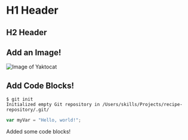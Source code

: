 # H1 Header

## H2 Header

## Add an Image!

![Image of Yaktocat](https://octodex.github.com/images/yaktocat.png)


## Add Code Blocks!

```
$ git init
Initialized empty Git repository in /Users/skills/Projects/recipe-repository/.git/
```

``` javascript
var myVar = "Hello, world!";
```








Added some code blocks!
